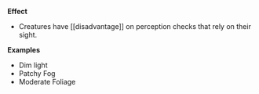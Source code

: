 **Effect**
-  Creatures have [[disadvantage]] on perception checks that rely on their sight.

**Examples**
-  Dim light
-  Patchy Fog
-  Moderate Foliage